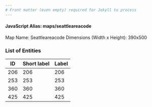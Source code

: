 ```yaml
---
# Front matter (even empty) required for Jekyll to process
---
```


#### JavaScript Alias: maps/seattleareacode

Map Name: Seattleareacode
Dimensions (Width x Height): 390x500





### List of Entities

ID | Short label | Label
---|---|---|
206|206|206
253|253|253
360|360|360
425|425|425

